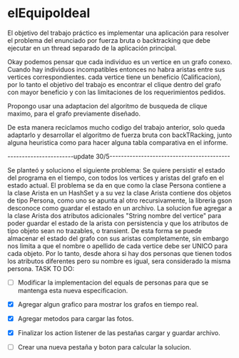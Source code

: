 # elEquipoIdeal
El objetivo del trabajo práctico es implementar una aplicación para resolver el problema del enunciado por fuerza bruta o backtracking que debe ejecutar en un thread separado de la aplicación principal.

Okay podemos pensar que cada individuo es un vertice en un grafo conexo.
Cuando hay individuos incompatibles entonces no habra aristas entre sus vertices correspondientes.
cada vertice tiene un beneficio (Calificacion), por lo tanto el objetivo del trabajo es encontrar
el clique dentro del grafo con mayor beneficio y con las limitaciones de los requerimientos pedidos.

Propongo usar una adaptacion del algoritmo de busqueda de clique maximo, para el grafo previamente diseñado.

De esta manera reciclamos mucho codigo del trabajo anterior, solo queda adaptarlo y desarrollar el algoritmo de fuerza bruta con backTRacking, junto alguna heuristica como para hacer alguna tabla comparativa en el informe.

-----------------------update 30/5------------------------------------------

Se planteó y soluciono el siguiente problema: Se quiere persistir el estado del programa en el tiempo, con todos los vertices y aristas del grafo en el estado actual. El problema se da en que como la clase Persona contiene a la clase Arista en un HashSet y a su vez la clase Arista contiene dos objetos de tipo Persona, como uno se apunta al otro recursivamente, la libreria gson desconoce como guardar el estado en un archivo.
La solucion fue agregar a la clase Arista dos atributos adicionales "String nombre del vertice" para poder guardar el estado de la arista con persistencia y que los atributos de tipo objeto sean no trazables, o transient. De esta forma se puede almacenar el estado del grafo con sus aristas completamente, sin embargo nos limita a que el nombre o apellido de cada vertice debe ser UNICO para cada objeto. Por lo tanto, desde ahora si  hay dos personas que tienen todos los atributos diferentes pero su nombre es igual, sera considerado la misma persona. 
TASK TO DO:
- [ ] Modificar la implementacion del equals de personas para que se mantenga esta nueva especificacion.
- [x] Agregar algun grafico para mostrar los grafos en tiempo real.
- [x] Agregar metodos para cargar las fotos.
- [x] Finalizar los action listener de las pestañas cargar y guardar archivo.
- [ ] Crear una nueva pestaña y boton para calcular la solucion.


